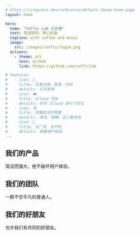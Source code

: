 ```yaml
---
# https://vitepress.dev/reference/default-theme-home-page
layout: home

hero:
  name: "Coffic Lab 工作室"
  text: 简洁软件，用心创造
  tagline: with coffee and music
  image: 
    src: /images/coffic/logo4.png
  actions:
    - theme: alt
      text: GitHub
      link: https://github.com/cofficlab

# features:
#   - icon: 🔕
#     title: 无需注册、登录、扫码
#     details: 打开即用
#   - icon: ☁️
#     title: iCloud 同步
#     details: 针对 iCloud 进行了优化
#   - icon: 📺
#     title: 优雅简洁的界面
#     details: 简洁、明确，无心智负担
#   - icon: 🍵
#     title: 无广告、无干扰
#     details: 尊重用户体验
---
```


## 我们的产品

简洁而强大，绝不破坏用户体验。

<Products />

## 我们的团队

一群不甘平凡的普通人。

<VPTeamMembers size="small" :members="members" />

## 我们的好朋友

也许我们有共同的好朋友。

<VPTeamMembers size="small" :members="friends" />

<script setup>
import { VPTeamMembers } from 'vitepress/theme'
import Products from '../components/Products.vue'

const members = [
  {
    avatar: '/images/coffic/logo3.min.png',
    name: 'Coffic Lab',
    title: '我们的组织，名字来源于 Coffee and Music',
    links: [
      { icon: 'github', link: 'https://github.com/cofficlab' }
    ]
  },
  {
    avatar: '/images/team/nookery.png',
    name: 'Nookery',
    title: '我喜欢简洁，能自己写的软件我就自己写',
    links: [
      { icon: 'github', link: 'https://github.com/nookery' }
    ]
  },
  {
    avatar: '/images/team/sunrunning.png',
    name: 'Sunrunning',
    title: '有个人创造了熊猫烧香病毒，他和我一个名字',
    links: [
      { icon: 'github', link: 'https://github.com/sunrunning' }
    ]
  },
  {
    avatar: '/images/team/edith.min.png',
    name: 'Edith',
    title: "拥有什么样的内心，就能看到什么样的世界。悄悄告诉你，我可是天才们的邻居"
  },
]

const friends = [
  {
    avatar: '/images/friends/laravel.png',
    name: 'Laravel',
    title: '搭建充满创意的网站，快速又优雅',
    links: [
      { icon: 'github', link: 'https://github.com/laravel' }
    ]
  },
  {
    avatar: '/images/friends/flutter.png',
    name: 'Flutter',
    title: '全能型的 APP 开发选手，为所有屏幕创造精彩',
    links: [
      { icon: 'github', link: 'https://github.com/flutter' }
    ]
  },
  {
    avatar: '/images/friends/swift.svg',
    name: 'SwiftUI',
    title: 'Apple 平台的造梦师',
    links: [
      { icon: 'github', link: 'https://developer.apple.com/cn/xcode/swiftui/' }
    ]
  },
  {
    avatar: '/images/friends/vuejs.png',
    name: 'Vue.js',
    title: '易学易用，性能出色，适用场景丰富的 Web 前端框架',
    links: [
      { icon: 'github', link: 'https://github.com/vuejs/vue' }
    ]
  },
  {
    avatar: '/images/friends/go.png',
    name: 'Go',
    title: '新时代的编程语言',
    links: [
      { icon: 'github', link: 'https://github.com/golang/go' }
    ]
  },
  {
    avatar: '/images/friends/tailwindcss.png',
    name: 'Tailwind CSS',
    title: 'CSS 从未如此简单',
    links: [
      { icon: 'github', link: 'https://github.com/tailwindlabs/tailwindcss' }
    ]
  },
  {
    avatar: '/images/friends/github.png',
    name: 'GitHub',
    title: '每个人都喜欢我',
    links: [
      { icon: 'github', link: 'https://github.com/github' }
    ]
  },
  {
    avatar: '/images/friends/linux.min.png',
    name: 'Linux',
    title: '天才的作品',
    links: [
      { icon: 'github', link: 'https://github.com/torvalds/linux' }
    ]
  },
]
</script>

